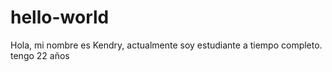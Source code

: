 # hello-world

Hola, mi nombre es Kendry, actualmente soy estudiante a tiempo completo.
tengo 22 años

